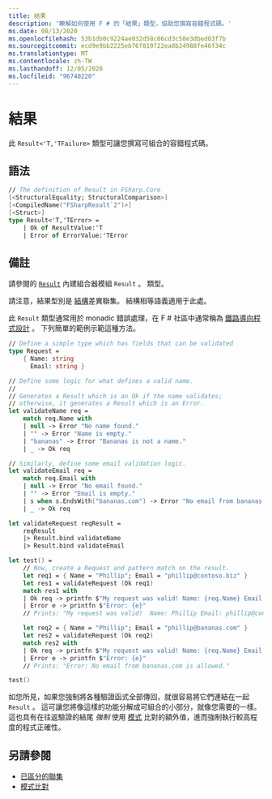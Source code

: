 ```yaml
---
title: 結果
description: '瞭解如何使用 F # 的「結果」類型，協助您撰寫容錯程式碼。'
ms.date: 08/13/2020
ms.openlocfilehash: 53b1db0c9224ae032d58c06cd3c58e3dbed03f7b
ms.sourcegitcommit: ecd9e9bb2225eb76f819722ea8b24988fe46f34c
ms.translationtype: MT
ms.contentlocale: zh-TW
ms.lasthandoff: 12/05/2020
ms.locfileid: "96740220"
---
```

# <a name="results"></a>結果

此 `Result<'T,'TFailure>` 類型可讓您撰寫可組合的容錯程式碼。

## <a name="syntax"></a>語法

```fsharp
// The definition of Result in FSharp.Core
[<StructuralEquality; StructuralComparison>]
[<CompiledName("FSharpResult`2")>]
[<Struct>]
type Result<'T,'TError> =
    | Ok of ResultValue:'T
    | Error of ErrorValue:'TError
```

## <a name="remarks"></a>備註

請參閱的 [`Result`](https://fsharp.github.io/fsharp-core-docs/reference/fsharp-core-resultmodule.html) 內建組合器模組 `Result` 。 類型。

請注意，結果型別是 [結構](discriminated-unions.md#struct-discriminated-unions)差異聯集。 結構相等語義適用于此處。

此 `Result` 類型通常用於 monadic 錯誤處理，在 F # 社區中通常稱為 [鐵路導向程式設計](https://swlaschin.gitbooks.io/fsharpforfunandprofit/content/posts/recipe-part2.html) 。  下列簡單的範例示範這種方法。

```fsharp
// Define a simple type which has fields that can be validated
type Request =
    { Name: string
      Email: string }

// Define some logic for what defines a valid name.
//
// Generates a Result which is an Ok if the name validates;
// otherwise, it generates a Result which is an Error.
let validateName req =
    match req.Name with
    | null -> Error "No name found."
    | "" -> Error "Name is empty."
    | "bananas" -> Error "Bananas is not a name."
    | _ -> Ok req

// Similarly, define some email validation logic.
let validateEmail req =
    match req.Email with
    | null -> Error "No email found."
    | "" -> Error "Email is empty."
    | s when s.EndsWith("bananas.com") -> Error "No email from bananas.com is allowed."
    | _ -> Ok req

let validateRequest reqResult =
    reqResult
    |> Result.bind validateName
    |> Result.bind validateEmail

let test() =
    // Now, create a Request and pattern match on the result.
    let req1 = { Name = "Phillip"; Email = "phillip@contoso.biz" }
    let res1 = validateRequest (Ok req1)
    match res1 with
    | Ok req -> printfn $"My request was valid! Name: {req.Name} Email {req.Email}"  
    | Error e -> printfn $"Error: {e}"
    // Prints: "My request was valid!  Name: Phillip Email: phillip@consoto.biz"

    let req2 = { Name = "Phillip"; Email = "phillip@bananas.com" }
    let res2 = validateRequest (Ok req2)
    match res2 with
    | Ok req -> printfn $"My request was valid! Name: {req.Name} Email {req.Email}"  
    | Error e -> printfn $"Error: {e}"
    // Prints: "Error: No email from bananas.com is allowed."

test()
```

如您所見，如果您強制將各種驗證函式全部傳回，就很容易將它們連結在一起 `Result` 。  這可讓您將像這樣的功能分解成可組合的小部分，就像您需要的一樣。  這也具有在往返驗證的結尾 *強制* 使用 [模式](pattern-matching.md) 比對的額外值，進而強制執行較高程度的程式正確性。

## <a name="see-also"></a>另請參閱

- [已區分的聯集](discriminated-unions.md)
- [模式比對](pattern-matching.md)
